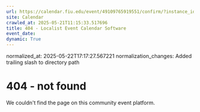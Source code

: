 ```yaml
---
url: https://calendar.fiu.edu/event/49109765919551/confirm/?instance_id=49109765953365&return=https%3A%2F%2Fcalendar.fiu.edu%2Fcalendar%3Fevent_types%255B%255D%3D121721
site: Calendar
crawled_at: 2025-05-21T11:15:33.517696
title: 404 - Localist Event Calendar Software
event_date: 
dynamic: True
---
```

normalized_at: 2025-05-22T17:17:27.567221
normalization_changes: Added trailing slash to directory path

# 404 - not found
We couldn't find the page on this community event platform.
